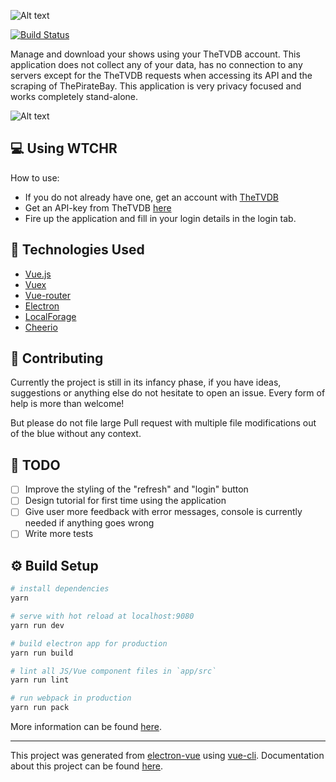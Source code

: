 ![Alt text](http://i.imgur.com/ZSgdWfm.jpg)

[![Build Status](https://travis-ci.org/NickolasBoyer/wtchr.svg?branch=master)](https://travis-ci.org/NickolasBoyer/wtchr)

Manage and download your shows using your TheTVDB account. This application does not collect any of your data, has no connection to any servers except for the TheTVDB requests when accessing its API and the scraping of ThePirateBay. This application is very privacy focused and works completely stand-alone.

![Alt text](http://i.imgur.com/e3Kr1kh.png)

## 💻 Using WTCHR
How to use:
- If you do not already have one, get an account with [TheTVDB](https://www.thetvdb.com)
- Get an API-key from TheTVDB [here](http://thetvdb.com/?tab=apiregister)
- Fire up the application and fill in your login details in the login tab.

## 🔧 Technologies Used
- [Vue.js](https://github.com/vuejs/vue)
- [Vuex](https://github.com/vuejs/vuex/)
- [Vue-router](https://github.com/vuejs/vue-router)
- [Electron](https://github.com/electron/electron)
- [LocalForage](https://github.com/localForage/localForage)
- [Cheerio](https://github.com/cheeriojs/cheerio)

## 🙌 Contributing
Currently the project is still in its infancy phase, if you have ideas, suggestions or anything else do not hesitate to open an issue. Every form of help is more than welcome!

But please do not file large Pull request with multiple file modifications out of the blue without any context.

## 📝 TODO
- [ ] Improve the styling of the "refresh" and "login" button
- [ ] Design tutorial for first time using the application
- [ ] Give user more feedback with error messages, console is currently needed if anything goes wrong
- [ ] Write more tests

## ⚙️ Build Setup

``` bash
# install dependencies
yarn

# serve with hot reload at localhost:9080
yarn run dev

# build electron app for production
yarn run build

# lint all JS/Vue component files in `app/src`
yarn run lint

# run webpack in production
yarn run pack
```
More information can be found [here](https://simulatedgreg.gitbooks.io/electron-vue/content/docs/npm_scripts.html).

---

This project was generated from [electron-vue](https://github.com/SimulatedGREG/electron-vue) using [vue-cli](https://github.com/vuejs/vue-cli). Documentation about this project can be found [here](https://simulatedgreg.gitbooks.io/electron-vue/content/index.html).
